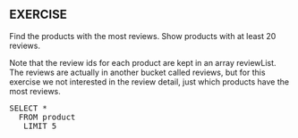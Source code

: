 ## EXERCISE 

Find the products with the most reviews. Show products with at least 20 reviews.

Note that the review ids for each product are kept in an array reviewList. 
The reviews are actually in another bucket called reviews, but for this exercise 
we not interested in the review detail, just which products have the most reviews. 

<pre id="example">
SELECT * 
  FROM product
   LIMIT 5
</pre>
